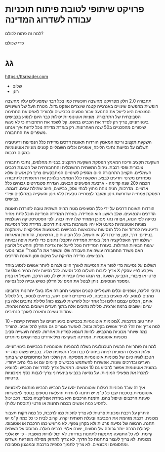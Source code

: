 # פרויקט שיתופי לטובת פיתוח תוכניות עבודה לשדרוג המדינה

למה זה פתוח לכולם?

כדי שכולם

# גג

https://ttsreader.com

* שלום
* רונן



תחבורה 2.0
חלק מפרויקט מחשבה חופשית
כמו בכל דבר שמפעילים עליו מחשבה חופשית מחפשים שינויים באנרגייה קטנה שיוצרים אפקט גדול.
מטרת העל של השינויים המוצעים היא לייעל את התנועה עבור נוסעים בכבישים ולהוריד לאפס את החתימה הסביבתית של התחבורה.
מוניות אוטונומיות יכולות כבר היום לנסוע בכבישים בינעירוניים, צריך רק לסדר את הכביש במעט.
קל לשפר את התחבורה כי לא נעשו שיפורים מהפכניים ב50 שנה האחרונות.
רק בעזרת מדידה נוכל לדעת איך אנחנו משפרים את התחבורה.


השקעת תקציב וריכוז המאמץ
הורדות תאונות דרכים
מדידת כלל הנסיעות ודיגיטציה
תשלום על נסיעות
נתיבי הליכה, אופניים וכלים חשמליים קטנים
מוניות אוטונומיות במקום רכבות

השקעת תקציב וריכוז המאמץ 
הפסקת השקעת התקציב בבניית מחלפים, נתיבי תחבורה ציבורית ופסי רכבת.
ניהול התשתית החשמלית והתחבורתית של הטענת רכבים חשמליים.
תקציב התחבורה היום מספיק לשינויים המתבקשים צריך רק אנשים שלא מפחדים משינוי ויודעים לבצע.
השקעת כלל המאמץ בלהכין את התשתית לתחבורה חכמה ל20 שנה קדימה - ארבעת הסעיפים הבאים.
הגדרת סטנדרטים גבוהים כלל ארציים: מדרכות, חניה נוחה מחוץ לבתי עסק, כבישים, חיוב שתילת עצים. דוגמה.
הפסקת צמחייה שדורשת גינון ומעבר לצמחייה טבעית ללא גינון והשקייה במחלפים וצידי כבישים.

הורדות תאונות דרכים 
על ידי כלל הסעיפים מטה תהיה תשתית טובה להורדת תאונות הדרכים והנפגעים.
שלב ראשון הוא המדידה.
בעזרת המדידה המדינה תוכל לתת מחיר נסיעה לפי הנהג, אם זה נהג מסוכן המחיר שלו יהיה גבוה.
לפי הסטטיסטיקה העולמית מוניות אוטונומיות כמעט ולא יהיו מעורבות בתאונות דרכים.
מדידת כלל הנסיעות ודיגיטציה
למדוד את כלל הנסיעות שמבוצעות בכבישים באמצעות אפליקציה שמותקנת בניידים: דרך, זמן, צריכת דלק או חשמל. 
כלל הביטוחים, הרשיונות, הדוחות והאגרות ישולמו דרך האפליקציה הנל.
בעזרת המדידה יתקבלו נתונים כדי לדעת איפה ובאיזה שעות הבעיות הגדולות. 
בעזרת המדידות נוכל לייעל את צריכת הדלק והחשמל ולהבין האם משרד התחבורה עושה את העבודה שלו ומשפר את ה״מוצר״ עבור נוסעי הכבישים.
מדידה מדויקת של מיקום וזמן תאונת הדרכים.

תשלום על נסיעות 
כדי לפזר את הנסיעות לאורך היום ולגרום ליותר אנשים לנסוע ביחד צריך לגבות תשלום לכל נסיעה. 
לכל נסיעה יהיה מחיר מ0₪ עד X שיקבע לפי: עסקי/ פרטי או ציבורי, הכביש, השעה, מי הנהג ואילו עבירות יש לו, סוג הרכב, חשמל או בנזין ומספר הנוסעים.
ניתן לבטל את המס על הדלק כשיש גבייה לכל נסיעה.

נתיבי הליכה, אופניים וכלים חשמליים קטנים
אמצעי תחבורה אלה בעלי יתרונות מרובים: מהנים לנוסע, לא פוגעים בסביבה, לא מייצרים זיהום רעש, בריאים לנוסע, ,זול לסלול אותם, הכלים עצמם זולים וכל אחד יכול להרשות לעצמו כזה!
סלילת נתיבים אלה בין ערים וישובים ברמה ארצית.
סלילת נתיבים אלה בתוך הערים וישובים ברמה ארצית.
עמדות טעינה ותאורה לאורך הנתיבים.

מכוניות אוטונומיות 
 בכבישים בינעירוניים על תשתית קיימת  - 10X יותר טוב מרכבות.
למה צריך את זה?
לנייד אנשים בקלות ובזול.
לאפשר מגורים גם מחוץ לתל אביב.
להוריד כמה שיותר מכוניות מהכביש.
להיות דוגמא למדינות אחרות.
לפתח תעשייה סביב מכוניות אוטונומיות.
המדינה משקיעה מיליארדים בפרויקטים מיותרים

למה זה פותר את הבעיה
הטכנולוגיה בשלה למכוניות אוטונומיות בכבישים בינעירוניים.
עלות הפעלת המוניות זניחה ביחס לרכבת וכל התשתית שלה.
בכביש פשוט כזה -> הטכנולוגיה כיום של מכוניות אוטונומיות מספיקה.
אין הולכי רגל ומחסומים שיש בתוך הערים ובדרכים שונות.
אפשרות להשתמש בכבישים קיימים עם או בלי נתיב ייחודי.
במונית אוטונומית אפשר להסיע גם 10 אנשים.
הממשל צריך לסדר את הכביש ולהוציא למכרז את מפעילי המוניות.
על נסיעה בכביש בינעירוני צריך לגבות כסף ממכוניות פרטיות.


איך זה עובד
מכוניות רגילות אוטונומיות יסעו על הכביש
הכביש מותאם למכוניות אוטונומיות בסכנות שבו
כל ק"מ יש תחנה להורדת והעלאת נוסעים בנוסף לאפשרות טעינת הרכבים וטיפול בהם.
הזמנת הרכבים היא בעזרת אפליקציה בלבד.
רכב יכול להסיע כמה אנשים מכמה תחנות או פרטי (תוספת עלות).

היתרון על רכבת ומכונית פרטית
לא צריך לחכות כמו לרכבת, כל כמה דקות תעבור מכונית.
רכבת מזהמת את הסביבה ובעלת תשתית יקרה.
קרוב לבית כי כל כמה ק"מ יש תחנה.
הרגשה של נסיעה פרטית ולא בקרון צפוף.
לא מרעיש כמו הרכבת או אוטובוס.
קיבולת הרבה יותר גבוהה של נוסעים, ישנם אלפי רכבים כאלה.
מבוסס על תשתית קיימת.
לא כל התנועה מתנקזת לתחנות בודדות.
לא יכול להיות מושבת - כי יש אלפי מכוניות.
לא צריך לעצור בתחנות כל הדרך.
לא צריך לתחזק מסילה מופרעת וגשרים ומחסומים ומכונאים.
לא צריך לתמוך כספית ברכבת ובמנגנון מסביבה.


